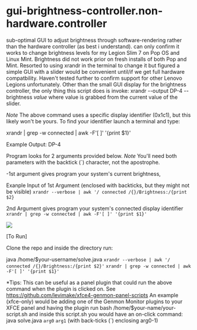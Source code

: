 # gui-brightness-controller.non-hardware.controller
sub-optimal GUI to adjust brightness through software-rendering rather than the hardware controller (as best i understand). can only confirm it works to change brightness levels for my Legion Slim 7 on Pop OS and Linux Mint. Brightness did not work prior on fresh installs of both Pop and Mint. Resorted to using xrandr in the terminal to change it but figured a simple GUI with a slider would be convenient until/if we get full hardware compatbility. 
Haven't tested further to confirm support for other Lenovo Legions unfortunately.
Other than the small GUI display for the brightness controller, the only thing this script does is invoke:
     xrandr --output DP-4 --brightness *value* 
where value is grabbed from the current value of the slider. 

*Note* The above command uses a specific display identifier (0x1c1), but this likely won't be yours. To find your identifier launch a terminal and type: 

xrandr | grep -w connected  | awk -F'[ ]' '{print $1}'

Example Output:
DP-4

Program looks for 2 arguments provided below. *Note* You'll need both parameters with the backtick (`) character, not the apostrophe.

-1st argument gives program your system's current brightness, 

Exanple Input of 1st Argument (enclosed with backticks, but they might not be visible) 
` xrandr --verbose | awk '/ connected /{}/Brightness:/{print $2} `

2nd Argument gives program your system's connected display identifier
` xrandr | grep -w connected | awk -F'[ ]' '{print $1}' ` 


<img src="https://user-images.githubusercontent.com/31811490/151293547-6f05e007-24ff-4ee3-949c-47ce46615efb.png">

[To Run]

Clone the repo and inside the directory run: 

java /home/$your-username/solve.java `xrandr --verbose | awk '/ connected /{}/Brightness:/{print $2}'` `xrandr | grep -w connected | awk -F'[ ]' '{print $1}'` 

*Tips: This can be useful as a panel plugin that could run the above command when the plugin is clicked on. 
See https://github.com/levimake/xfce4-genmon-panel-scripts 
An example (xfce-only) would be adding one of the Genmon Monitor plugins to your XFCE panel and having the plugin run bash /home/$your-name/your-script.sh and inside this script.sh you would have an on-click command: java solve.java `arg0` `arg1` (with back-ticks (`) enclosing arg0-1) 
